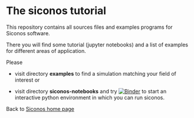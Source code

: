 # The siconos tutorial

This repository contains all sources files and examples programs for Siconos software.

There you will find some tutorial (jupyter notebooks) 
and a list of examples for different areas of application.


Please 

- visit directory **examples** to find a simulation matching your field of interest or

- visit directory **siconos-notebooks** and 
try [![Binder](https://plmbinder.math.cnrs.fr/binder/badge_logo.svg)](https://plmbinder.math.cnrs.fr/binder/v2/git/https%3A%2F%2Fgricad-gitlab.univ-grenoble-alpes.fr%2Fnonsmooth%2Fsiconos-tutorials.git/HEAD)
 to start an interactive python environment in which you can run siconos.
 
Back to [Siconos home page](https://nonsmooth.gricad-pages.univ-grenoble-alpes.fr/siconos/index.html)

